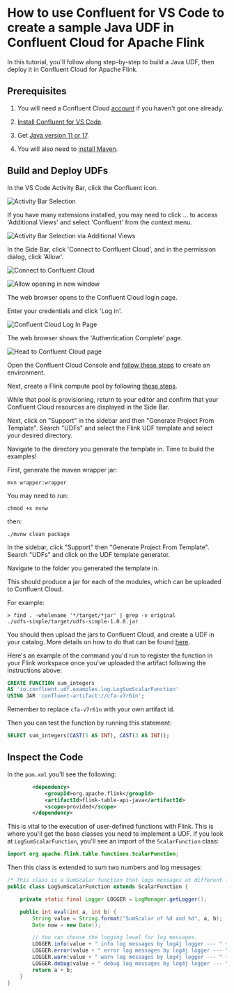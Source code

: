 <!-- title: How to use Confluent for VS Code to create a sample Java UDF in Confluent Cloud for Apache Flink -->
<!-- description: In this tutorial, learn how to develop, upload, register and execute Flink UDFs with Confluent for VS Code, with step-by-step instructions. -->

# How to use Confluent for VS Code to create a sample Java UDF in Confluent Cloud for Apache Flink

In this tutorial, you'll follow along step-by-step to build a Java UDF, then deploy it in Confluent Cloud for Apache Flink. 

## Prerequisites

1. You will need a Confluent Cloud [account](https://www.confluent.io/confluent-cloud/tryfree/) if you haven't got one already. 

2. [Install Confluent for VS Code](https://docs.confluent.io/cloud/current/client-apps/vs-code-extension.html).

3. Get [Java version 11 or 17](https://openjdk.org/install/).

4. You will also need to [install Maven](https://maven.apache.org/).

## Build and Deploy UDFs

In the VS Code Activity Bar, click the Confluent icon.

![Activity Bar Selection](https://raw.githubusercontent.com/confluentinc/tutorials/master/vscode-produce-and-consume/img/activity-bar-selection.png)

If you have many extensions installed, you may need to click … to access 'Additional Views' and select 'Confluent' from the context menu.

![Activity Bar Selection via Additional Views](https://raw.githubusercontent.com/confluentinc/tutorials/master/vscode-produce-and-consume/img/via-views.png)

In the Side Bar, click 'Connect to Confluent Cloud', and in the permission dialog, click 'Allow'.

![Connect to Confluent Cloud](https://raw.githubusercontent.com/confluentinc/tutorials/master/vscode-produce-and-consume/img/connect-to-cc.png)

![Allow opening in new window](https://raw.githubusercontent.com/confluentinc/tutorials/master/vscode-produce-and-consume/img/new-window.png)

The web browser opens to the Confluent Cloud login page.

Enter your credentials and click 'Log in'.

![Confluent Cloud Log In Page](https://raw.githubusercontent.com/confluentinc/tutorials/master/vscode-produce-and-consume/img/login.png)

The web browser shows the 'Authentication Complete' page.

![Head to Confluent Cloud page](https://raw.githubusercontent.com/confluentinc/tutorials/master/vscode-produce-and-consume/img/auth-complete-page.png)

Open the Confluent Cloud Console and [follow these steps](https://docs.confluent.io/cloud/current/get-started/index.html#section-1-create-a-cluster-and-add-a-topic) to create an environment.

Next, create a Flink compute pool by following [these steps](https://docs.confluent.io/cloud/current/flink/operate-and-deploy/create-compute-pool.html).

While that pool is provisioning, return to your editor and confirm that your Confluent Cloud resources are displayed in the Side Bar.

Next, click on "Support" in the sidebar and then "Generate Project From Template". Search "UDFs" and select the Flink UDF template and select your desired directory. 

Navigate to the directory you generate the template in. Time to build the examples!

First, generate the maven wrapper jar:

```shell
mvn wrapper:wrapper 
```

You may need to run:

```shell
chmod +x mvnw
```

then: 

```shell
./mvnw clean package
```

In the sidebar, click "Support" then "Generate Project From Template". Search "UDFs" and click on the UDF template generator. 

Navigate to the folder you generated the template in. 

This should produce a jar for each of the modules, which can be uploaded to Confluent Cloud.

For example:

```shell
> find . -wholename '*/target/*jar' | grep -v original
./udfs-simple/target/udfs-simple-1.0.0.jar
```

You should then upload the jars to Confluent Cloud, and create a UDF in your catalog.
More details on how to do that can be found
[here](https://docs.confluent.io/cloud/current/flink/how-to-guides/create-udf.html).

Here's an example of the command you'd run to register the function in your Flink workspace once you've uploaded the artifact following the instructions above:

```sql
CREATE FUNCTION sum_integers
AS 'io.confluent.udf.examples.log.LogSumScalarFunction'
USING JAR 'confluent-artifact://cfa-v7r61n';
```
Remember to replace `cfa-v7r61n` with your own artifact id.

Then you can test the function by running this statement:

```sql
SELECT sum_integers(CAST(5 AS INT), CAST(3 AS INT));
```

## Inspect the Code

In the `pom.xml` you'll see the following:

```xml
        <dependency>
            <groupId>org.apache.flink</groupId>
            <artifactId>flink-table-api-java</artifactId>
            <scope>provided</scope>
        </dependency>
```

This is vital to the execution of user-defined functions with Flink. This is where you'll get the base classes 
you need to implement a UDF. If you look at `LogSumScalarFunction`, you'll see an import of the `ScalarFunction` class:

```java
import org.apache.flink.table.functions.ScalarFunction;
```

Then this class is extended to sum two numbers and log messages:

```java
/* This class is a SumScalar function that logs messages at different levels */
public class LogSumScalarFunction extends ScalarFunction {

    private static final Logger LOGGER = LogManager.getLogger();

    public int eval(int a, int b) {
        String value = String.format("SumScalar of %d and %d", a, b);
        Date now = new Date();

        // You can choose the logging level for log messages.
        LOGGER.info(value + " info log messages by log4j logger --- " + now);
        LOGGER.error(value + " error log messages by log4j logger --- " + now);
        LOGGER.warn(value + " warn log messages by log4j logger --- " + now);
        LOGGER.debug(value + " debug log messages by log4j logger --- " + now);
        return a + b;
    }
}
```
